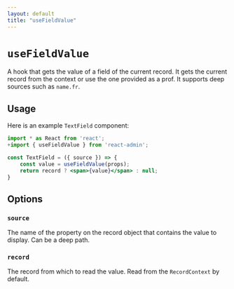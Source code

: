 ```yaml
---
layout: default
title: "useFieldValue"
---
```


# `useFieldValue`

A hook that gets the value of a field of the current record. It gets the current record from the context or use the one provided as a prof. It supports deep sources such as `name.fr`.

## Usage

Here is an example `TextField` component:

```jsx
import * as React from 'react';
+import { useFieldValue } from 'react-admin';

const TextField = ({ source }) => {
    const value = useFieldValue(props);
    return record ? <span>{value}</span> : null;
}
```

## Options

### `source`

The name of the property on the record object that contains the value to display. Can be a deep path.

### `record`

The record from which to read the value. Read from the `RecordContext` by default.
